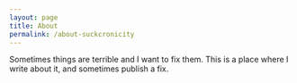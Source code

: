 ```yaml
---
layout: page
title: About
permalink: /about-suckcronicity
---
```


Sometimes things are terrible and I want to fix them. This is a place where I write about it, and sometimes publish a fix.
